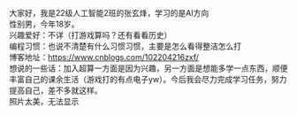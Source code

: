 大家好，我是22级人工智能2班的张玄烽，学习的是AI方向  
性别男，今年18岁。  
兴趣爱好：不详（打游戏算吗？还有看看历史）  
编程习惯：也说不清楚有什么习惯习惯，主要是怎么看得整洁怎么打  
博客地址：https://www.cnblogs.com/102204216zxf/  
想说的一些话：加入超算一方面是因为兴趣，另一方面是想能多学一点东西，顺便丰富自己的课余生活（游戏打的有点电子yw）。今后我会尽力完成学习任务，努力提高自己，差不多就这样。  
照片太美，无法显示
